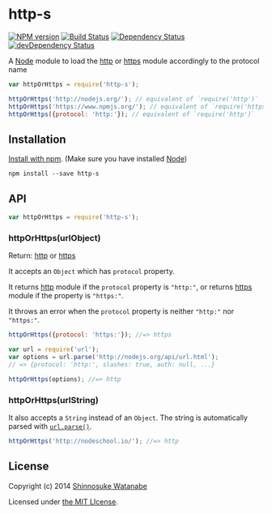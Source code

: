 # http-s 

[![NPM version](https://badge.fury.io/js/http-s.svg)](http://badge.fury.io/js/http-s)
[![Build Status](https://travis-ci.org/shinnn/node-http-s.svg?branch=master)](https://travis-ci.org/shinnn/http-s)
[![Dependency Status](https://david-dm.org/shinnn/node-http-s.svg)](https://david-dm.org/shinnn/http-s)
[![devDependency Status](https://david-dm.org/shinnn/node-http-s/dev-status.svg)](https://david-dm.org/shinnn/http-s#info=devDependencies)

A [Node][node] module to load the [http][http] or [https][https] module accordingly to the protocol name

```javascript
var httpOrHttps = require('http-s');

httpOrHttps('http://nodejs.org/'); // equivalent of `require('http')`
httpOrHttps('https://www.npmjs.org/'); // equivalent of `require('https')`
httpOrHttps({protocol: 'http:'}); // equivalent of `require('http')`
```

## Installation

[Install with npm](https://www.npmjs.org/doc/cli/npm-install.html). (Make sure you have installed [Node][node])

```
npm install --save http-s
```

## API

```javascript
var httpOrHttps = require('http-s');
```

### httpOrHttps(urlObject)

Return: [http][http] or [https][https]

It accepts an `Object` which has `protocol` property.

It returns [http][http] module if the `protocol` property is `"http:"`, or returns [https][https] module if the property is `"https:"`.

It throws an error when the `protocol` property is neither `"http:"` nor `"https:"`.

```javascript
httpOrHttps({protocol: 'https:'}); //=> https

var url = require('url');
var options = url.parse('http://nodejs.org/api/url.html');
// => {protocol: 'http:', slashes: true, auth: null, ...}

httpOrHttps(options); //=> http
```

### httpOrHttps(urlString)

It also accepts a `String` instead of an `Object`. The string is automatically parsed with [`url.parse()`](http://nodejs.org/api/url.html#url_url_parse_urlstr_parsequerystring_slashesdenotehost).

```javascript
httpOrHttps('http://nodeschool.io/'); //=> http
```

## License

Copyright (c) 2014 [Shinnosuke Watanabe](https://github.com/shinnn)

Licensed under [the MIT LIcense](./LICENSE).

[node]: http://nodejs.org/
[http]: http://nodejs.org/api/http.html#http_http
[https]: http://nodejs.org/api/https.html#https_https
